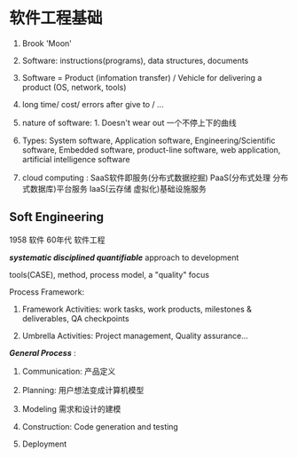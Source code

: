 # 软件工程基础

1. Brook 'Moon'

2. Software: instructions(programs), data structures, documents

3. Software = Product (infomation transfer) / Vehicle for delivering a product (OS, network, tools)

4. long time/ cost/ errors after give to / ...

5. nature of software: 1. Doesn't wear out  一个不停上下的曲线

6. Types: System software, Application software, Engineering/Scientific software, Embedded software, product-line software, web application, artificial intelligence software


1. cloud computing : SaaS软件即服务(分布式数据挖掘) PaaS(分布式处理 分布式数据库)平台服务 IaaS(云存储 虚拟化)基础设施服务 


## Soft Engineering

1958 软件 60年代 软件工程


***systematic disciplined quantifiable*** approach to development

tools(CASE), method, process model, a "quality" focus

Process Framework:

1. Framework Activities: work tasks, work products, milestones & deliverables, QA checkpoints

2. Umbrella Activities: Project management, Quality assurance...

***General Process*** :

1. Communication: 产品定义

2. Planning: 用户想法变成计算机模型

3. Modeling 需求和设计的建模

4. Construction: Code generation and testing

5. Deployment




